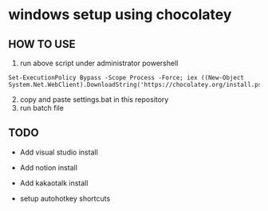 # windows setup using chocolatey

## HOW TO USE

1. run above script under administrator powershell

```shell
Set-ExecutionPolicy Bypass -Scope Process -Force; iex ((New-Object System.Net.WebClient).DownloadString('https://chocolatey.org/install.ps1'))
```

2. copy and paste settings.bat in this repository
3. run batch file

## TODO 

- Add visual studio install
- Add notion install 
- Add kakaotalk install

- setup autohotkey shortcuts